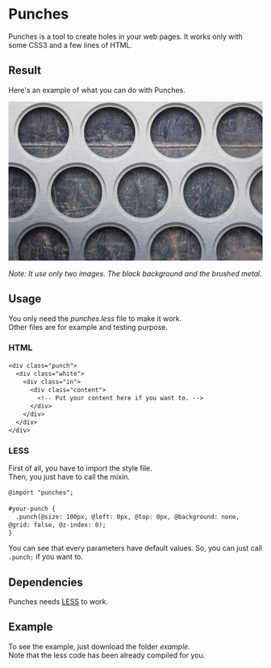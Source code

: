 Punches
=======

Punches is a tool to create holes in your web pages. It works only with some CSS3 and a few lines of HTML.


Result
------

Here's an example of what you can do with Punches.

![Punches Screenshot](https://github.com/BinaryBrain/Punches/blob/master/readme-images/screenshot2.png?raw=true)

_Note: It use only two images. The black background and the brushed metal._

Usage
-----

You only need the _punches.less_ file to make it work.  
Other files are for example and testing purpose.

### HTML

```
<div class="punch">
  <div class="white">
    <div class="in">
      <div class="content">
	    <!-- Put your content here if you want to. -->
      </div>
    </div>
  </div>
</div>
```

### LESS

First of all, you have to import the style file.  
Then, you just have to call the mixin.

```
@import "punches";

#your-punch {
  .punch(@size: 100px, @left: 0px, @top: 0px, @background: none, @grid: false, @z-index: 0);
}
```
You can see that every parameters have default values. So, you can just call `.punch;` if you want to.

Dependencies
------------

Punches needs [LESS](http://lesscss.org) to work.

Example
-------

To see the example, just download the folder _example_.  
Note that the less code has been already compiled for you.
